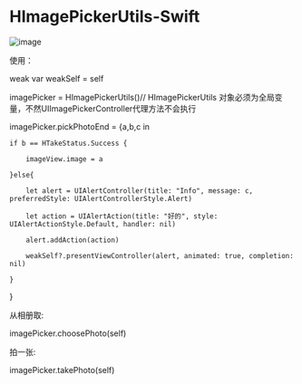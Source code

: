 # HImagePickerUtils-Swift

![image](https://github.com/iFallen/HImagePickerUtils-Swift/raw/master/ScreenShots/screenShot1.png)

使用：

weak var weakSelf = self

imagePicker = HImagePickerUtils()// HImagePickerUtils 对象必须为全局变量，不然UIImagePickerController代理方法不会执行

imagePicker.pickPhotoEnd = {a,b,c in

    if b == HTakeStatus.Success {
    
        imageView.image = a
        
    }else{
    
        let alert = UIAlertController(title: "Info", message: c, preferredStyle: UIAlertControllerStyle.Alert)
        
        let action = UIAlertAction(title: "好的", style: UIAlertActionStyle.Default, handler: nil)
        
        alert.addAction(action)
        
        weakSelf?.presentViewController(alert, animated: true, completion: nil)
        
    }
    
}


从相册取:

imagePicker.choosePhoto(self)

拍一张:

imagePicker.takePhoto(self)
